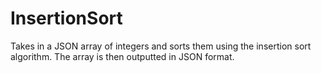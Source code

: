 # InsertionSort

Takes in a JSON array of integers and sorts them using the insertion sort algorithm. The array is then outputted in JSON format.
